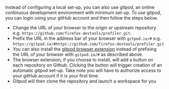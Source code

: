 Instead of configuring a local set-up, you can also use gitpod, an online continuous development environment  with minimum set-up.
To use gitpod, you can login using your gitHub account and then follow the steps below.

- Change the URL of your browser to the origin or upstream repository e.g. `https://github.com/firefox-devtools/profiler.git`. 
- Prefix the URL in the address bar of your browser with `gitpod.io/#` e.g. `https://gitpod.io/#https://github.com/firefox-devtools/profiler.git`
- You can also install the [gitpod browser extension](https://addons.mozilla.org/en-GB/firefox/addon/gitpod/) instead of prefixing the URL of your browser with `gitpod.io/#` as described above.
- The browser extension, if you choose to install, will add a button on each repository on Github. Clicking the button will trigger creation of an automatic gitpod set-up. Take note you will have to authorize access to your gitHub account if it is your first time.
- Gitpod will then clone the repository and launch a workspace for you


